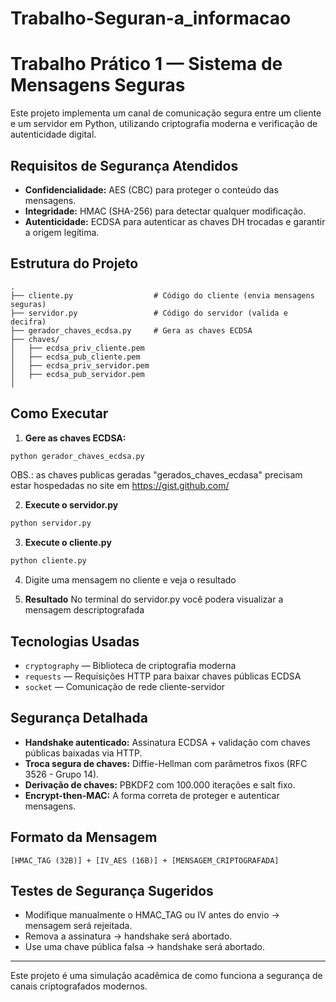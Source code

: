 # Trabalho-Seguran-a_informacao
# Trabalho Prático 1 — Sistema de Mensagens Seguras

Este projeto implementa um canal de comunicação segura entre um cliente e um servidor em Python, utilizando criptografia moderna e verificação de autenticidade digital.

## Requisitos de Segurança Atendidos

- **Confidencialidade:** AES (CBC) para proteger o conteúdo das mensagens.
- **Integridade:** HMAC (SHA-256) para detectar qualquer modificação.
- **Autenticidade:** ECDSA para autenticar as chaves DH trocadas e garantir a origem legítima.

## Estrutura do Projeto

```
.
├── cliente.py                  # Código do cliente (envia mensagens seguras)
├── servidor.py                 # Código do servidor (valida e decifra)
├── gerador_chaves_ecdsa.py     # Gera as chaves ECDSA
├── chaves/
│   ├── ecdsa_priv_cliente.pem
│   ├── ecdsa_pub_cliente.pem
│   ├── ecdsa_priv_servidor.pem
│   ├── ecdsa_pub_servidor.pem
│   
```

## Como Executar

1. **Gere as chaves ECDSA:**
```bash
python gerador_chaves_ecdsa.py

```
OBS.: as chaves publicas geradas "gerados_chaves_ecdasa" precisam estar hospedadas no site em https://gist.github.com/

2. **Execute o servidor.py**
```bash
python servidor.py

```
3. **Execute o cliente.py**
```bash
python cliente.py

```
4. Digite uma mensagem no cliente e veja o resultado

5. **Resultado**
No terminal do servidor.py você podera visualizar a mensagem descriptografada 

## Tecnologias Usadas

- `cryptography` — Biblioteca de criptografia moderna
- `requests` — Requisições HTTP para baixar chaves públicas ECDSA
- `socket` — Comunicação de rede cliente-servidor

## Segurança Detalhada

- **Handshake autenticado:** Assinatura ECDSA + validação com chaves públicas baixadas via HTTP.
- **Troca segura de chaves:** Diffie-Hellman com parâmetros fixos (RFC 3526 - Grupo 14).
- **Derivação de chaves:** PBKDF2 com 100.000 iterações e salt fixo.
- **Encrypt-then-MAC:** A forma correta de proteger e autenticar mensagens.

## Formato da Mensagem

```
[HMAC_TAG (32B)] + [IV_AES (16B)] + [MENSAGEM_CRIPTOGRAFADA]
```

## Testes de Segurança Sugeridos

- Modifique manualmente o HMAC_TAG ou IV antes do envio → mensagem será rejeitada.
- Remova a assinatura → handshake será abortado.
- Use uma chave pública falsa → handshake será abortado.

---

Este projeto é uma simulação acadêmica de como funciona a segurança de canais criptografados modernos.

